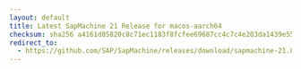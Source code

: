 ```yaml
---
layout: default
title: Latest SapMachine 21 Release for macos-aarch64
checksum: sha256 a4161d85820c8c71ec1183f8fcfee69687cc4c7c4e203da1439e55fb558cec0d
redirect_to:
  - https://github.com/SAP/SapMachine/releases/download/sapmachine-21.0.7/sapmachine-jre-21.0.7_macos-aarch64_bin.tar.gz
---
```

